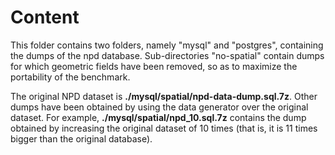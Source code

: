 Content 
==========

This folder contains two folders, namely "mysql" and "postgres", containing the dumps of the npd database. Sub-directories "no-spatial" contain dumps for which geometric fields have been removed, so as to maximize the portability of the benchmark.

The original NPD dataset is **./mysql/spatial/npd-data-dump.sql.7z**. Other dumps have been obtained by using the data generator over the original dataset. For example, **./mysql/spatial/npd_10.sql.7z** contains the dump obtained by increasing the original dataset of 10 times (that is, it is 11 times bigger than the original database). 

